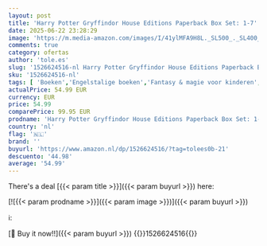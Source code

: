 ```yaml
---
layout: post
title: 'Harry Potter Gryffindor House Editions Paperback Box Set: 1-7'
date: 2025-06-22 23:28:29
image: 'https://m.media-amazon.com/images/I/41ylMFA9H8L._SL500_._SL400_.jpg'
comments: true
category: ofertas
author: 'tole.es'
slug: '1526624516-nl Harry Potter Gryffindor House Editions Paperback Box Set: 1-7'
sku: '1526624516-nl'
tags: [ 'Boeken','Engelstalige boeken','Fantasy & magie voor kinderen','Featured Categories','Genrefictie','Kinderboeken','Kinderboeken opgroeien & seksualiteit','Kinderboeken over mysterie & wonderen','Kinderboeken over vriendschap, sociale vaardigheden & school','Kinderboeken over wetenschap, natuur & weetjes','Klassiekers voor kinderen','Literaire fictie','Literatuur & fictie','Literatuur & fictie voor kinderen','Paranormale fantasie voor kinderen','School voor kinderen','Sciencefiction & fantasy voor kinderen','Visionaire en metafysische fantasyfictie voor kinderen','🇳🇱', ]
actualPrice: 54.99 EUR
currency: EUR
price: 54.99
comparePrice: 99.95 EUR
prodname: 'Harry Potter Gryffindor House Editions Paperback Box Set: 1-7'
country: 'nl'
flag: '🇳🇱'
brand: ''
buyurl: 'https://www.amazon.nl/dp/1526624516/?tag=tolees0b-21'
descuento: '44.98'
average: '54.99'
---
```


There's a deal [{{< param title >}}]({{< param buyurl >}})  here:

[![{{< param prodname >}}]({{< param image >}})]({{< param buyurl >}})

ℹ️:


[🛒 Buy it now!!]({{< param buyurl >}})
{{<world>}}1526624516{{</world>}}
